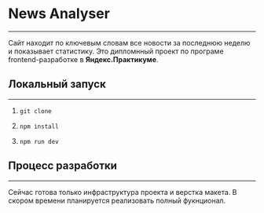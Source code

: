 # News Analyser
***
Сайт находит по ключевым словам все новости за последнюю неделю и показывает статистику. Это дипломнный проект по програме frontend-разработке в **Яндекс.Практикуме**.
## Локальный запуск
***
1.     git clone
2.     npm install
3.     npm run dev
## Процесс разработки
***
Сейчас готова только инфраструктура проекта и верстка макета. В скором времени планируется реализовать полный фукнционал. 
